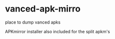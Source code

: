 # vanced-apk-mirro
place to dump vanced apks 

APKmirror installer also included for the split apkm's 

